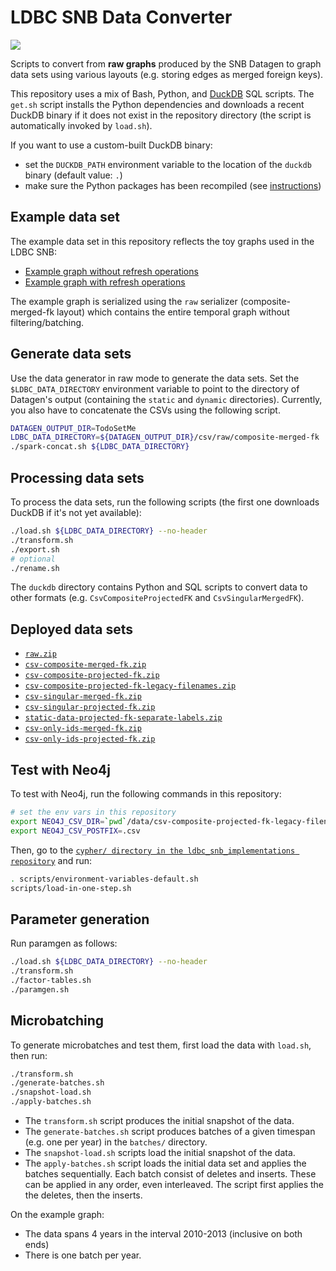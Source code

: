 # LDBC SNB Data Converter

[![](https://github.com/ldbc/ldbc_snb_data_converter/workflows/Convert%20data/badge.svg)](https://github.com/ldbc/ldbc_snb_data_converter/actions)

Scripts to convert from **raw graphs** produced by the SNB Datagen to graph data sets using various layouts (e.g. storing edges as merged foreign keys).

This repository uses a mix of Bash, Python, and [DuckDB](https://duckdb.org) SQL scripts.
The `get.sh` script installs the Python dependencies and downloads a recent DuckDB binary if it does not exist in the repository directory (the script is automatically invoked by `load.sh`).

If you want to use a custom-built DuckDB binary:
* set the `DUCKDB_PATH` environment variable to the location of the `duckdb` binary (default value: `.`)
* make sure the Python packages has been recompiled (see [instructions](https://github.com/duckdb/duckdb/tree/master/tools/pythonpkg))

## Example data set

The example data set in this repository reflects the toy graphs used in the LDBC SNB:

* [Example graph without refresh operations](https://ldbc.github.io/ldbc_snb_docs/example-graph-without-refreshes.pdf)
* [Example graph with refresh operations](https://ldbc.github.io/ldbc_snb_docs/example-graph-with-refreshes.pdf)

The example graph is serialized using the `raw` serializer (composite-merged-fk layout) which contains the entire temporal graph without filtering/batching.

## Generate data sets

Use the data generator in raw mode to generate the data sets. Set the `$LDBC_DATA_DIRECTORY` environment variable to point to the directory of Datagen's output (containing the `static` and `dynamic` directories). Currently, you also have to concatenate the CSVs using the following script.

```bash
DATAGEN_OUTPUT_DIR=TodoSetMe
LDBC_DATA_DIRECTORY=${DATAGEN_OUTPUT_DIR}/csv/raw/composite-merged-fk
./spark-concat.sh ${LDBC_DATA_DIRECTORY}
```

## Processing data sets

To process the data sets, run the following scripts (the first one downloads DuckDB if it's not yet available):

```bash
./load.sh ${LDBC_DATA_DIRECTORY} --no-header
./transform.sh
./export.sh
# optional
./rename.sh
```

The `duckdb` directory contains Python and SQL scripts to convert data to other formats (e.g. `CsvCompositeProjectedFK` and `CsvSingularMergedFK`).

## Deployed data sets

* [`raw.zip`](https://ldbc.github.io/ldbc_snb_data_converter/raw.zip)
* [`csv-composite-merged-fk.zip`](https://ldbc.github.io/ldbc_snb_data_converter/csv-composite-merged-fk.zip)
* [`csv-composite-projected-fk.zip`](https://ldbc.github.io/ldbc_snb_data_converter/csv-composite-projected-fk.zip)
* [`csv-composite-projected-fk-legacy-filenames.zip`](https://ldbc.github.io/ldbc_snb_data_converter/csv-composite-projected-fk-legacy-filenames.zip)
* [`csv-singular-merged-fk.zip`](https://ldbc.github.io/ldbc_snb_data_converter/csv-singular-merged-fk.zip)
* [`csv-singular-projected-fk.zip`](https://ldbc.github.io/ldbc_snb_data_converter/csv-singular-projected-fk.zip)
* [`static-data-projected-fk-separate-labels.zip`](https://ldbc.github.io/ldbc_snb_data_converter/static-data-projected-fk-separate-labels.zip)
* [`csv-only-ids-merged-fk.zip`](https://ldbc.github.io/ldbc_snb_data_converter/csv-only-ids-merged-fk.zip)
* [`csv-only-ids-projected-fk.zip`](https://ldbc.github.io/ldbc_snb_data_converter/csv-only-ids-projected-fk.zip)

## Test with Neo4j

To test with Neo4j, run the following commands in this repository:

```bash
# set the env vars in this repository
export NEO4J_CSV_DIR=`pwd`/data/csv-composite-projected-fk-legacy-filenames
export NEO4J_CSV_POSTFIX=.csv
```

Then, go to the [`cypher/ directory in the ldbc_snb_implementations repository`](https://github.com/ldbc/ldbc_snb_implementations/tree/dev/cypher) and run:

```bash
. scripts/environment-variables-default.sh
scripts/load-in-one-step.sh
```

## Parameter generation

Run paramgen as follows:

```bash
./load.sh ${LDBC_DATA_DIRECTORY} --no-header
./transform.sh
./factor-tables.sh
./paramgen.sh
```

## Microbatching

To generate microbatches and test them, first load the data with `load.sh`, then run:

```bash
./transform.sh
./generate-batches.sh
./snapshot-load.sh
./apply-batches.sh
```

* The `transform.sh` script produces the initial snapshot of the data.
* The `generate-batches.sh` script produces batches of a given timespan (e.g. one per year) in the `batches/` directory.
* The `snapshot-load.sh` scripts load the initial snapshot of the data.
* The `apply-batches.sh` script loads the initial data set and applies the batches sequentially. Each batch consist of deletes and inserts. These can be applied in any order, even interleaved. The script first applies the the deletes, then the inserts.

On the example graph:
* The data spans 4 years in the interval 2010-2013 (inclusive on both ends)
* There is one batch per year.
